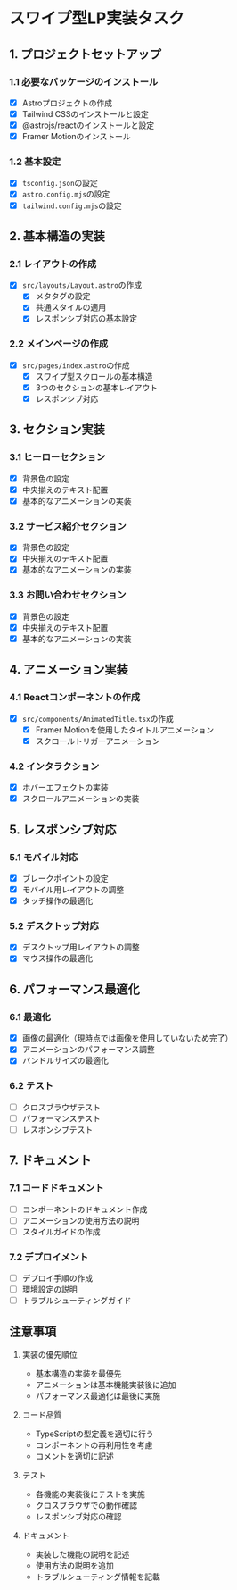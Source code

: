 # スワイプ型LP実装タスク

## 1. プロジェクトセットアップ

### 1.1 必要なパッケージのインストール
- [x] Astroプロジェクトの作成
- [x] Tailwind CSSのインストールと設定
- [x] @astrojs/reactのインストールと設定
- [x] Framer Motionのインストール

### 1.2 基本設定
- [x] `tsconfig.json`の設定
- [x] `astro.config.mjs`の設定
- [x] `tailwind.config.mjs`の設定

## 2. 基本構造の実装

### 2.1 レイアウトの作成
- [x] `src/layouts/Layout.astro`の作成
  - [x] メタタグの設定
  - [x] 共通スタイルの適用
  - [x] レスポンシブ対応の基本設定

### 2.2 メインページの作成
- [x] `src/pages/index.astro`の作成
  - [x] スワイプ型スクロールの基本構造
  - [x] 3つのセクションの基本レイアウト
  - [x] レスポンシブ対応

## 3. セクション実装

### 3.1 ヒーローセクション
- [x] 背景色の設定
- [x] 中央揃えのテキスト配置
- [x] 基本的なアニメーションの実装

### 3.2 サービス紹介セクション
- [x] 背景色の設定
- [x] 中央揃えのテキスト配置
- [x] 基本的なアニメーションの実装

### 3.3 お問い合わせセクション
- [x] 背景色の設定
- [x] 中央揃えのテキスト配置
- [x] 基本的なアニメーションの実装

## 4. アニメーション実装

### 4.1 Reactコンポーネントの作成
- [x] `src/components/AnimatedTitle.tsx`の作成
  - [x] Framer Motionを使用したタイトルアニメーション
  - [x] スクロールトリガーアニメーション

### 4.2 インタラクション
- [x] ホバーエフェクトの実装
- [x] スクロールアニメーションの実装

## 5. レスポンシブ対応

### 5.1 モバイル対応
- [x] ブレークポイントの設定
- [x] モバイル用レイアウトの調整
- [x] タッチ操作の最適化

### 5.2 デスクトップ対応
- [x] デスクトップ用レイアウトの調整
- [x] マウス操作の最適化

## 6. パフォーマンス最適化

### 6.1 最適化
- [x] 画像の最適化（現時点では画像を使用していないため完了）
- [x] アニメーションのパフォーマンス調整
- [x] バンドルサイズの最適化

### 6.2 テスト
- [ ] クロスブラウザテスト
- [ ] パフォーマンステスト
- [ ] レスポンシブテスト

## 7. ドキュメント

### 7.1 コードドキュメント
- [ ] コンポーネントのドキュメント作成
- [ ] アニメーションの使用方法の説明
- [ ] スタイルガイドの作成

### 7.2 デプロイメント
- [ ] デプロイ手順の作成
- [ ] 環境設定の説明
- [ ] トラブルシューティングガイド

## 注意事項

1. 実装の優先順位
   - 基本構造の実装を最優先
   - アニメーションは基本機能実装後に追加
   - パフォーマンス最適化は最後に実施

2. コード品質
   - TypeScriptの型定義を適切に行う
   - コンポーネントの再利用性を考慮
   - コメントを適切に記述

3. テスト
   - 各機能の実装後にテストを実施
   - クロスブラウザでの動作確認
   - レスポンシブ対応の確認

4. ドキュメント
   - 実装した機能の説明を記述
   - 使用方法の説明を追加
   - トラブルシューティング情報を記載 